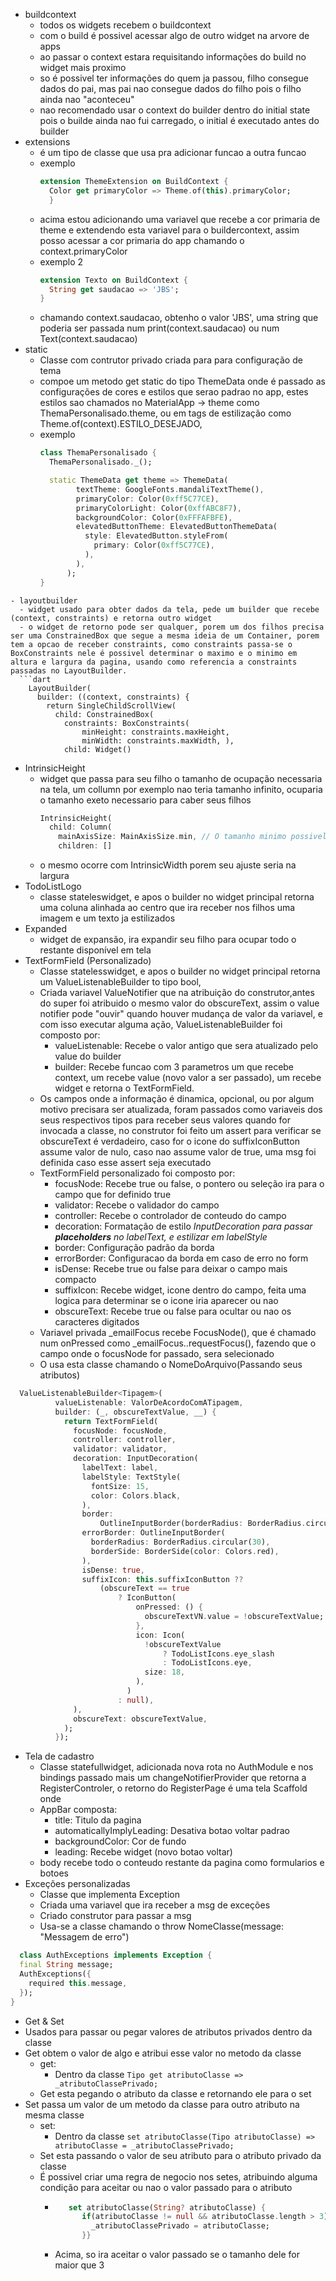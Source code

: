 - buildcontext
    - todos os widgets recebem o buildcontext
    - com o build é possivel acessar algo de outro widget na arvore de apps
    - ao passar o context estara requisitando informações do build no widget mais proximo 
    - so é possivel ter informações do quem ja passou, filho consegue dados do pai, mas pai nao consegue dados do filho pois o filho ainda nao "aconteceu"
    - nao recomendado usar o context do builder dentro do initial state pois o builde ainda nao fui carregado, o initial é executado antes do builder
- extensions
    - é um tipo de classe que usa pra adicionar funcao a outra funcao
    - exemplo
      ```dart
      extension ThemeExtension on BuildContext {
        Color get primaryColor => Theme.of(this).primaryColor;
        }
        ```
    - acima estou adicionando uma variavel que recebe a cor primaria de theme e extendendo esta variavel para o buildercontext, assim posso acessar a cor primaria do app chamando o context.primaryColor
    - exemplo 2
      ```dart
      extension Texto on BuildContext {
        String get saudacao => 'JBS';
      }
      ```
    - chamando context.saudacao, obtenho o valor 'JBS', uma string que poderia ser passada num print(context.saudacao) ou num Text(context.saudacao)
- static
  - Classe com contrutor privado criada para para configuração de tema
  - compoe um metodo get static do tipo ThemeData onde é passado as configurações de cores e estilos que serao padrao no app, estes estilos sao chamados no MaterialApp -> theme como ThemaPersonalisado.theme, ou em tags de estilização como Theme.of(context).ESTILO_DESEJADO,
  - exemplo
      ```dart
      class ThemaPersonalisado {
        ThemaPersonalisado._();

        static ThemeData get theme => ThemeData(
              textTheme: GoogleFonts.mandaliTextTheme(),
              primaryColor: Color(0xff5C77CE),
              primaryColorLight: Color(0xffABC8F7),
              backgroundColor: Color(0xFFFAFBFE),
              elevatedButtonTheme: ElevatedButtonThemeData(
                style: ElevatedButton.styleFrom(
                  primary: Color(0xff5C77CE),
                ),
              ),
            );
      }
```
- layoutbuilder
  - widget usado para obter dados da tela, pede um builder que recebe (context, constraints) e retorna outro widget
  - o widget de retorno pode ser qualquer, porem um dos filhos precisa ser uma ConstrainedBox que segue a mesma ideia de um Container, porem tem a opcao de receber constraints, como constraints passa-se o BoxConstraints nele é possivel determinar o maximo e o minimo em altura e largura da pagina, usando como referencia a constraints passadas no LayoutBuilder.
  ```dart
    LayoutBuilder(
      builder: ((context, constraints) {
        return SingleChildScrollView(
          child: ConstrainedBox(
            constraints: BoxConstraints(
                minHeight: constraints.maxHeight,
                minWidth: constraints.maxWidth, ),
            child: Widget()
  ```
- IntrinsicHeight
  - widget que passa para seu filho o tamanho de ocupação necessaria na tela, um collumn por exemplo nao teria tamanho infinito, ocuparia o tamanho exeto necessario para caber seus filhos
    ```dart
    IntrinsicHeight(
      child: Column(
        mainAxisSize: MainAxisSize.min, // O tamanho minimo possivel da coluna
        children: []
    ```
  - o mesmo ocorre com IntrinsicWidth porem seu ajuste seria na largura
- TodoListLogo
  - classe  stateleswidget, e apos o builder no widget principal retorna uma coluna alinhada ao centro que ira receber nos filhos uma imagem e um texto ja estilizados
- Expanded
  - widget de expansão, ira expandir seu filho para ocupar todo o restante disponível em tela
- TextFormField (Personalizado)
  - Classe statelesswidget, e apos o builder no widget principal retorna um ValueListenableBuilder to tipo bool, 
  - Criada variavel ValueNotifier que na atribuição do construtor,antes do super foi atribuido o mesmo valor do obscureText, assim o value notifier pode "ouvir" quando houver mudança de valor da variavel, e com isso executar alguma ação,  ValueListenableBuilder foi composto por:
    - valueListenable: Recebe o valor antigo que sera atualizado pelo value do builder
    - builder: Recebe funcao com 3 parametros um que recebe context, um recebe value (novo valor a ser passado), um recebe widget e retorna o TextFormField.
  - Os campos onde a informação é dinamica, opcional, ou por algum motivo precisara ser atualizada, foram passados como variaveis dos seus respectivos tipos para receber seus valores quando for invocada a classe, no construtor foi feito um assert para verificar se obscureText é verdadeiro, caso for o icone do suffixIconButton assume valor de nulo, caso nao assume valor de true, uma msg foi definida caso esse assert seja executado
  - TextFormField personalizado foi composto por:
    - focusNode: Recebe true ou false, o pontero ou seleção ira para o campo que for definido true
    - validator: Recebe o validador do campo
    - controller: Recebe o controlador de conteudo do campo
    - decoration: Formatação de estilo *InputDecoration para passar **placeholders** no labelText, e estilizar em labelStyle*
    - border: Configuração padrão da borda
    - errorBorder: Configuracao da borda em caso de erro no form
    - isDense: Recebe true ou false para deixar o campo mais compacto
    - suffixIcon: Recebe widget, icone dentro do campo, feita uma logica para determinar se o icone iria aparecer ou nao
    - obscureText: Recebe true ou false para ocultar ou nao os caracteres digitados
  - Variavel privada _emailFocus recebe FocusNode(), que é chamado num onPressed como _emailFocus..requestFocus(), fazendo que o campo onde o focusNode for passado, sera selecionado
  - O usa esta classe chamando o NomeDoArquivo(Passando seus atributos)

```dart
  ValueListenableBuilder<Tipagem>(
          valueListenable: ValorDeAcordoComATipagem,
          builder: (_, obscureTextValue, __) {
            return TextFormField(
              focusNode: focusNode,
              controller: controller,
              validator: validator,
              decoration: InputDecoration(
                labelText: label,
                labelStyle: TextStyle(
                  fontSize: 15,
                  color: Colors.black,
                ),
                border:
                    OutlineInputBorder(borderRadius: BorderRadius.circular(30)),
                errorBorder: OutlineInputBorder(
                  borderRadius: BorderRadius.circular(30),
                  borderSide: BorderSide(color: Colors.red),
                ),
                isDense: true,
                suffixIcon: this.suffixIconButton ??
                    (obscureText == true
                        ? IconButton(
                            onPressed: () {
                              obscureTextVN.value = !obscureTextValue;
                            },
                            icon: Icon(
                              !obscureTextValue
                                  ? TodoListIcons.eye_slash
                                  : TodoListIcons.eye,
                              size: 18,
                            ),
                          )
                        : null),
              ),
              obscureText: obscureTextValue,
            );
          });
```
- Tela de cadastro
  - Classe statefullwidget, adicionada nova rota no AuthModule e nos bindings passado mais um changeNotifierProvider que retorna a RegisterControler, o retorno do RegisterPage é uma tela Scaffold onde
  - AppBar composta:
    - title: Titulo da pagina
    - automaticallyImplyLeading: Desativa botao voltar padrao
    - backgroundColor: Cor de fundo
    - leading: Recebe widget (novo botao voltar)
  - body recebe todo o conteudo restante da pagina como formularios e botoes
- Exceções personalizadas
  - Classe que implementa Exception
  - Criada uma variavel que ira receber a msg de exceções
  - Criado construtor para passar a msg
  - Usa-se a classe chamando o throw NomeClasse(message: "Messagem de erro")
```dart
  class AuthExceptions implements Exception {
  final String message;
  AuthExceptions({
    required this.message,
  });
}
```
- Get & Set
- Usados para passar ou pegar valores de atributos privados dentro da classe
- Get obtem o valor de algo e atribui esse valor no metodo da classe
    - get:
        - Dentro da classe ```Tipo get atributoClasse => _atributoClassePrivado;```
    - Get esta pegando o atributo da classe e retornando ele para o set
- Set passa um valor de um metodo da classe para outro atributo na mesma classe
    - set:
        - Dentro da classe ```set atributoClasse(Tipo atributoClasse) => atributoClasse = _atributoClassePrivado;```
    - Set esta passando o valor de seu atributo para o atributo privado da classe
    - É possivel criar uma regra de negocio nos setes, atribuindo alguma condição para aceitar ou nao o valor passado para o atributo
        - ```dart
             set atributoClasse(String? atributoClasse) {
                if(atributoClasse != null && atributoClasse.length > 3){
                  _atributoClassePrivado = atributoClasse;
                }}
           ```
        - Acima, so ira aceitar o valor passado se o tamanho dele for maior que 3

  

